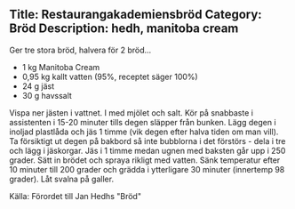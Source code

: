 Title: Restaurangakademiensbröd
Category: Bröd
Description: hedh, manitoba cream
---

Ger tre stora bröd, halvera för 2 bröd...

* 1 kg Manitoba Cream
* 0,95 kg kallt vatten (95%, receptet säger 100%)
* 24 g jäst
* 30 g havssalt


Vispa ner jästen i vattnet. I med mjölet och salt. Kör på snabbaste i assistenten i 15-20 minuter tills degen släpper från bunken.
Lägg degen i inoljad plastlåda och jäs 1 timme (vik degen efter halva tiden om man vill).
Ta försiktigt ut degen på bakbord så inte bubblorna i det förstörs - dela i tre och lägg i jäskorgar. Jäs i 1 timme medan ugnen med baksten går upp i 250 grader.
Sätt in brödet och spraya rikligt med vatten. Sänk temperatur efter 10 minuter till 200 grader och grädda i ytterligare 30 minuter (innertemp 98 grader).
Låt svalna på galler. 

Källa: Förordet till Jan Hedhs "Bröd"